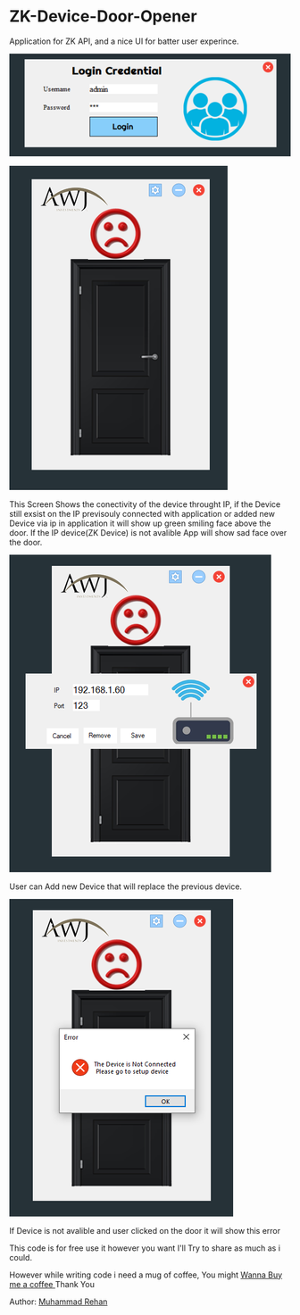 # ZK-Device-Door-Opener

Application for ZK API, and a nice UI for batter user experince.

![Login Screen](https://github.com/MisterioRee/ZK-Device-Door-Opener/blob/master/DoorOpener/Images/pic_1.png)

![Home Screen](https://github.com/MisterioRee/ZK-Device-Door-Opener/blob/master/DoorOpener/Images/pic_2.png)

This Screen Shows the conectivity of the device throught IP, if the Device still exsist on the IP previsouly connected with application or added new Device via ip in application it will show up green smiling face above the door.
If the IP device(ZK Device) is not avalible App will show sad face over the door.

![Settings](https://github.com/MisterioRee/ZK-Device-Door-Opener/blob/master/DoorOpener/Images/pic_3.png)

User can Add new Device that will replace the previous device.

![Error](https://github.com/MisterioRee/ZK-Device-Door-Opener/blob/master/DoorOpener/Images/pic_4.png)

If Device is not avalible and user clicked on the door it will show this error

This code is for free use it however you want
I'll Try to share as much as i could.

However while writing code i need a mug of coffee,
You might <a href="https://www.paypal.com/cgi-bin/webscr?cmd=_s-xclick&hosted_button_id=HJB2KMNHGKHDY&source=url"> Wanna Buy me a coffee </a>
Thank You

Author: <a href="https://www.linkedin.com/in/muhammad-rehan-505967ba/"> Muhammad Rehan </a>
